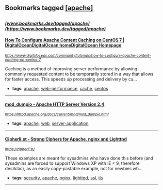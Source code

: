 ## Bookmarks tagged [[apache]](https://www.bookmarks.dev/search?q=[apache])

_<sup><sup>[www.bookmarks.dev/tagged/apache](https://www.bookmarks.dev/tagged/apache)</sup></sup>_
---
#### [How To Configure Apache Content Caching on CentOS 7 | DigitalOceanDigitalOcean homeDigitalOcean Homepage](https://www.digitalocean.com/community/tutorials/how-to-configure-apache-content-caching-on-centos-7)
_<sup>https://www.digitalocean.com/community/tutorials/how-to-configure-apache-content-caching-on-centos-7</sup>_

Caching is a method of improving server performance by allowing commonly requested content to be temporarily stored in a way that allows for faster access. This speeds up processing and delivery by cu...
* **tags**: [apache](../tagged/apache.md), [web-performance](../tagged/web-performance.md), [cache](../tagged/cache.md), [centos](../tagged/centos.md)
---
#### [mod_dumpio - Apache HTTP Server Version 2.4](https://httpd.apache.org/docs/current/mod/mod_dumpio.html)
_<sup>https://httpd.apache.org/docs/current/mod/mod_dumpio.html</sup>_

* **tags**: [apache](../tagged/apache.md), [web](../tagged/web.md), [server-application](../tagged/server-application.md)
---
#### [Cipherli.st - Strong Ciphers for Apache, nginx and Lighttpd](https://cipherli.st/)
_<sup>https://cipherli.st/</sup>_

These examples are meant for sysadmins who have done this before (and sysadmins are forced to support Windows XP with IE < 9, therefore des3cbc), as an easily copy-pastable example, not for newbies wh...
* **tags**: [security](../tagged/security.md), [apache](../tagged/apache.md), [nginx](../tagged/nginx.md), [lighttpd](../tagged/lighttpd.md), [ssl](../tagged/ssl.md), [tls](../tagged/tls.md)
---
